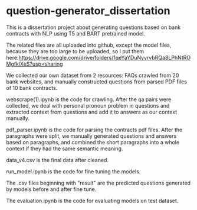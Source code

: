# question-generator_dissertation

This is a dissertation project about generating questions based on bank contracts with NLP using T5 and BART pretrained model.

The related files are all uploaded into github, except the model files, because they are too large to be uploaded, so I put them here:https://drive.google.com/drive/folders/1qeYaYDuNyvrvbRQa8LPhNtROMgfklXeS?usp=sharing

We collected our own dataset from 2 resources: FAQs crawled from 20 bank websites, and manually constructed questions from parsed PDF files of 10 bank contracts. 

webscrape(1).ipynb is the code for crawling. After the qa pairs were collected, we deal with personal pronoun problem in questions and extracted context from questions and add it to answers as our context manually.

pdf_parser.ipynb is the code for parsing the contracts pdf files. After the paragraphs were split, we manually generated questions and answers based on paragraphs, and combined the short paragraphs into a whole context if they had the same semantic meaning.

data_v4.csv is the final data after cleaned.

run_model.ipynb is the code for fine tuning the models.

The .csv files beginning with "result" are the predicted questions generated by models before and after fine tune.

The evaluation.ipynb is the code for evaluating models on test dataset.

